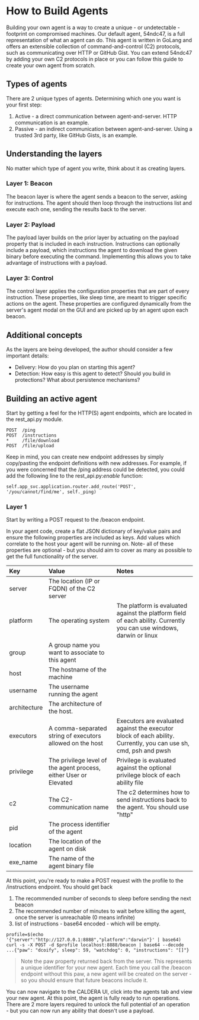 How to Build Agents
================

Building your own agent is a way to create a unique - or undetectable - footprint on compromised machines. Our
default agent, 54ndc47, is a full representation of what an agent can do. This agent is written in GoLang and offers
an extensible collection of command-and-control (C2) protocols, such as communicating over HTTP or GitHub Gist. You can
extend 54ndc47 by adding your own C2 protocols in place or you can follow this guide to create your own agent 
from scratch.

## Types of agents

There are 2 unique types of agents. Determining which one you want is your first step:

1) Active - a direct communication between agent-and-server. HTTP communication is an example.
2) Passive - an indirect communication between agent-and-server. Using a trusted 3rd party, like GitHub Gists, 
is an example. 

## Understanding the layers

No matter which type of agent you write, think about it as creating layers.

### Layer 1: Beacon

The beacon layer is where the agent sends a beacon to the server, asking for instructions. The agent should then
loop through the instructions list and execute each one, sending the results back to the server.

### Layer 2: Payload

The payload layer builds on the prior layer by actuating on the payload property that is included in each instruction. 
Instructions can optionally include a payload, which instructions the agent to download the given binary before
executing the command. Implementing this allows you to take advantage of instructions with a payload.

### Layer 3: Control

The control layer applies the configuration properties that are part of every instruction. These properties, like 
sleep time, are meant to trigger specific actions on the agent. These properties are configured dynamically from 
the server's agent modal on the GUI and are picked up by an agent upon each beacon. 

## Additional concepts

As the layers are being developed, the author should consider a few important details:

* Delivery: How do you plan on starting this agent?
* Detection: How easy is this agent to detect? Should you build in protections? What about persistence mechanisms?

## Building an active agent

Start by getting a feel for the HTTP(S) agent endpoints, which are located in the rest_api.py module.
```
POST  /ping 
POST  /instructions
*     /file/download
POST  /file/upload
```

Keep in mind, you can create new endpoint addresses by simply copy/pasting the endpoint definitions with new addresses. 
For example, if you were concerned that the /ping address could be detected, you could add the following line to
the rest_api.py:*enable* function:
```
self.app_svc.application.router.add_route('POST', '/you/cannot/find/me', self._ping)
```

### Layer 1

Start by writing a POST request to the /beacon endpoint. 

In your agent code, create a flat JSON dictionary of key/value pairs and ensure the following properties are included
as keys. Add values which correlate to the host your agent will be running on. Note- all of these properties are
optional - but you should aim to cover as many as possible to get the full functionality of the server.

| Key           | Value  | Notes |
| :------------- |:------------- |:-------------|  
| server        | The location (IP or FQDN) of the C2 server    | |
| platform      | The operating system | The platform is evaluated against the platform field of each ability. Currently you can use windows, darwin or linux |
| group         | A group name you want to associate to this agent  | |
| host          | The hostname of the machine | |
| username      | The username running the agent | |
| architecture  | The architecture of the host. | |
| executors     | A comma-separated string of executors allowed on the host | Executors are evaluated against the executor block of each ability. Currently, you can use sh, cmd, psh and pwsh |
| privilege     | The privilege level of the agent process, either User or Elevated | Privilege is evaluated against the optional privilege block of each ability file |
| c2            | The C2-communication name | The c2 determines how to send instructions back to the agent. You should use "http" |
| pid           | The process identifier of the agent | |
| location      | The location of the agent on disk | |
| exe_name      | The name of the agent binary file | |

At this point, you're ready to make a POST request with the profile to the /instructions endpoint. You should get back
1) The recommended number of seconds to sleep before sending the next beacon
2) The recommended number of minutes to wait before killing the agent, once the server is unreachable (0 means infinite)
3) list of instructions - base64 encoded - which will be empty.
```
profile=$(echo '{"server":"http://127.0.0.1:8888","platform":"darwin"}' | base64)
curl -s -X POST -d $profile localhost:8888/beacon | base64 --decode
...{"paw": "dcoify", sleep": 59, "watchdog": 0, "instructions": "[]"}
```

> Note the paw property returned back from the server. This represents a unique identifier for your new agent. Each
time you call the /beacon endpoint without this paw, a new agent will be created on the server - so you should ensure
that future beacons include it.

You can now navigate to the CALDERA UI, click into the agents tab and view your new agent. At this point, the agent
is fully ready to run operations. There are 2 more layers required to unlock the full potential of an operation - but
you can now run any ability that doesn't use a payload.
